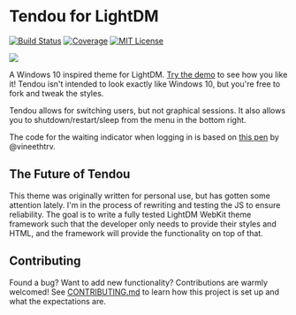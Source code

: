 # Tendou for LightDM

[![Build Status][build-badge]][build-link] [![Coverage][coverage-badge]][coverage-link] [![MIT License][license-badge]](LICENSE.md)

![](https://raw.githubusercontent.com/codehearts/lightdm-webkit-theme-tendou/master/screenshot.png)

A Windows 10 inspired theme for LightDM. [Try the demo](http://codehearts.github.io/lightdm-webkit-theme-tendou/) to see how you like it! Tendou isn't intended to look exactly like Windows 10, but you're free to fork and tweak the styles.

Tendou allows for switching users, but not graphical sessions. It also allows you to shutdown/restart/sleep from the menu in the bottom right.

The code for the waiting indicator when logging in is based on [this pen](http://codepen.io/vineethtr/pen/GJpxoQ) by @vineethtrv.

## The Future of Tendou

This theme was originally written for personal use, but has gotten some attention lately. I'm in the process of rewriting and testing the JS to ensure reliability. The goal is to write a fully tested LightDM WebKit theme framework such that the developer only needs to provide their styles and HTML, and the framework will provide the functionality on top of that.

## Contributing
Found a bug? Want to add new functionality? Contributions are warmly welcomed! See [CONTRIBUTING.md](https://github.com/codehearts/lightdm-webkit-theme-tendou/blob/master/CONTRIBUTING.md) to learn how this project is set up and what the expectations are.

[coverage-badge]: https://codecov.io/gh/codehearts/lightdm-webkit-theme-tendou/branch/master/graph/badge.svg
[coverage-link]:  https://codecov.io/gh/codehearts/lightdm-webkit-theme-tendou
[license-badge]:  https://img.shields.io/badge/license-MIT-007EC7.svg
[build-badge]:    https://travis-ci.org/codehearts/lightdm-webkit-theme-tendou.svg?branch=master
[build-link]:     https://travis-ci.org/codehearts/lightdm-webkit-theme-tendou
